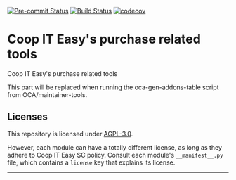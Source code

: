 
<!-- /!\ Non OCA Context : Set here the badge of your runbot / runboat instance. -->
[![Pre-commit Status](https://github.com/coopiteasy/cie-purchase/actions/workflows/pre-commit.yml/badge.svg?branch=16.0)](https://github.com/coopiteasy/cie-purchase/actions/workflows/pre-commit.yml?query=branch%3A16.0)
[![Build Status](https://github.com/coopiteasy/cie-purchase/actions/workflows/test.yml/badge.svg?branch=16.0)](https://github.com/coopiteasy/cie-purchase/actions/workflows/test.yml?query=branch%3A16.0)
[![codecov](https://codecov.io/gh/coopiteasy/cie-purchase/branch/16.0/graph/badge.svg)](https://codecov.io/gh/coopiteasy/cie-purchase)
<!-- /!\ Non OCA Context : Set here the badge of your translation instance. -->

<!-- /!\ do not modify above this line -->

# Coop IT Easy's purchase related tools

Coop IT Easy's purchase related tools

<!-- /!\ do not modify below this line -->

<!-- prettier-ignore-start -->

[//]: # (addons)

This part will be replaced when running the oca-gen-addons-table script from OCA/maintainer-tools.

[//]: # (end addons)

<!-- prettier-ignore-end -->

## Licenses

This repository is licensed under [AGPL-3.0](LICENSE).

However, each module can have a totally different license, as long as they adhere to Coop IT Easy SC
policy. Consult each module's `__manifest__.py` file, which contains a `license` key
that explains its license.

----
<!-- /!\ Non OCA Context : Set here the full description of your organization. -->

